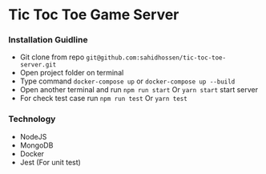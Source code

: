 # Tic Toc Toe Game Server

### Installation Guidline

- Git clone from repo `git@github.com:sahidhossen/tic-toc-toe-server.git`
- Open project folder on terminal
- Type command `docker-compose up` or `docker-compose up --build`
- Open another terminal and run `npm run start` Or `yarn start` start server
- For check test case run `npm run test` Or `yarn test`

### Technology

- NodeJS
- MongoDB
- Docker
- Jest (For unit test)
